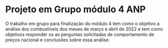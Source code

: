 # Projeto em Grupo módulo 4 ANP
  O trabalho em grupo para finalização do módulo 4 tem como o objetivo a análise dos combustíveis dos meses de março e abril de 2022 e tem como objetivos responder os as perguntas solicitadas de comportamento de preços nacional e conclusões sobre essa análise.  
